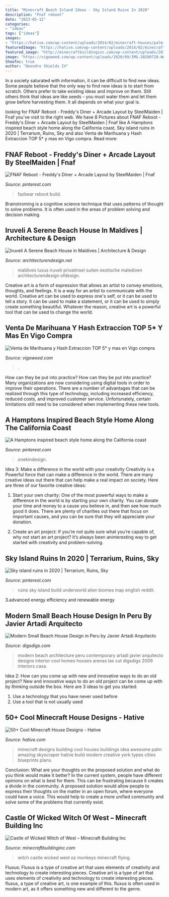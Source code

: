 ```yaml
---
title: "Minecraft Beach Island Ideas - Sky Island Ruins In 2020"
description: "Fnaf reboot"
date: "2023-05-12"
categories:
- "ideas"
tags: ["ideas"]
images:
- "https://hative.com/wp-content/uploads/2014/02/minecraft-houses/palm-building-idea-20.jpg"
featuredImage: "https://hative.com/wp-content/uploads/2014/02/minecraft-houses/palm-building-idea-20.jpg"
featured_image: "http://minecraftbuildinginc.com/wp-content/uploads/2015/04/Castle-of-Wicked-Witch-of-West-02.jpg"
image: "https://vigoweed.com/wp-content/uploads/2020/09/IMG-20200728-WA0040-768x1024.jpg"
ShowToc: true
author: "Deondre Shields IV"
---
```



In a society saturated with information, it can be difficult to find new ideas. Some people believe that the only way to find new ideas is to start from scratch. Others prefer to take existing ideas and improve on them. Still others think that ideas are like seeds - you must water them and let them grow before harvesting them. It all depends on what your goal is.

	

		
looking for FNAF Reboot - Freddy&#039;s Diner + Arcade Layout by SteelMaiden | Fnaf you've visit to the right web. We have 8 Pictures about FNAF Reboot - Freddy&#039;s Diner + Arcade Layout by SteelMaiden | Fnaf like A Hamptons inspired beach style home along the California coast, Sky island ruins in 2020 | Terrarium, Ruins, Sky and also Venta de Marihuana y Hash Extraccion TOP 5* y mas en Vigo compra. Read more:
		
    
## FNAF Reboot - Freddy&#039;s Diner + Arcade Layout By SteelMaiden | Fnaf

<img loading=lazy src="https://i.pinimg.com/736x/11/d4/18/11d4180b86b86602c33b8688e78cfdf4.jpg" onerror="this.onerror=null;this.src='https://tse1.mm.bing.net/th?id=OIP.lHUWCrLDz-mlE5xYcsA7rQHaFD&amp;pid=15.1';" alt="FNAF Reboot - Freddy&#039;s Diner + Arcade Layout by SteelMaiden | Fnaf">

_Source: pinterest.com_

>fazbear reboot build. 

	

Brainstroming is a cognitive science technique that uses patterns of thought to solve problems. It is often used in the areas of problem solving and decision making.

    
## Iruveli A Serene Beach House In Maldives | Architecture &amp; Design

<img loading=lazy src="https://cdn.architecturendesign.net/wp-content/uploads/2014/08/Beach-House-24.jpg" onerror="this.onerror=null;this.src='https://tse1.mm.bing.net/th?id=OIP.Mjo96xjgaY6zXvmK21YVQAHaE9&amp;pid=15.1';" alt="Iruveli A Serene Beach House in Maldives | Architecture &amp; Design">

_Source: architecturendesign.net_

>maldives luxus iruveli privatinsel suiten exotische malediven architecturendesign ofdesign. 

	

Creative art is a form of expression that allows an artist to convey emotions, thoughts, and feelings. It is a way for an artist to communicate with the world. Creative art can be used to express one's self, or it can be used to tell a story. It can be used to make a statement, or it can be used to simply create something beautiful. Whatever the reason, creative art is a powerful tool that can be used to change the world.

    
## Venta De Marihuana Y Hash Extraccion TOP 5* Y Mas En Vigo Compra

<img loading=lazy src="https://vigoweed.com/wp-content/uploads/2020/09/IMG-20200728-WA0040-768x1024.jpg" onerror="this.onerror=null;this.src='https://tse3.mm.bing.net/th?id=OIP.8q9LX4UQxnUPk7Gdj6gLkQHaJ4&amp;pid=15.1';" alt="Venta de Marihuana y Hash Extraccion TOP 5* y mas en Vigo compra">

_Source: vigoweed.com_

>. 

	

How can they be put into practice?
How can they be put into practice? Many organizations are now considering using digital tools in order to improve their operations.  There are a number of advantages that can be realized through this type of technology, including increased efficiency, reduced costs, and improved customer service. Unfortunately, certain limitations still need to be considered when implementing these new tools.

    
## A Hamptons Inspired Beach Style Home Along The California Coast

<img loading=lazy src="https://i.pinimg.com/736x/24/41/14/2441141157372328f2fbacee6e8a7cb9.jpg" onerror="this.onerror=null;this.src='https://tse4.mm.bing.net/th?id=OIP.-nIYuBuG7iXw3ru5K77d-AHaLK&amp;pid=15.1';" alt="A Hamptons inspired beach style home along the California coast">

_Source: pinterest.com_

>onekindesign. 

	

Idea 3: Make a difference in the world with your creativity
Creativity is a Powerful force that can make a difference in the world. There are many creative ideas out there that can help make a real impact on society. Here are three of our favorite creative ideas:
1. Start your own charity: One of the most powerful ways to make a difference in the world is by starting your own charity. You can donate your time and money to a cause you believe in, and then see how much good it does. There are plenty of charities out there that focus on important causes, and you can be sure that they will appreciate your donation.

2. Create an art project: If you’re not quite sure what you’re capable of, why not start an art project? It’s always been aninteresting way to get started with creativity and problem-solving.

    
## Sky Island Ruins In 2020 | Terrarium, Ruins, Sky

<img loading=lazy src="https://i.pinimg.com/736x/d8/1b/e5/d81be53ef8db0ed190e8d1f9bee21ffa.jpg" onerror="this.onerror=null;this.src='https://tse3.mm.bing.net/th?id=OIP.gbi9WXsjO9Dlzdaq26yFiAHaE_&amp;pid=15.1';" alt="Sky island ruins in 2020 | Terrarium, Ruins, Sky">

_Source: pinterest.com_

>ruins sky island build underworld alien biomes map english reddit. 

	

3.advanced energy efficiency and renewable energy

    
## Modern Small Beach House Design In Peru By Javier Artadi Arquitecto

<img loading=lazy src="http://www.digsdigs.com/photos/modern-small-beach-house-design-6.jpg" onerror="this.onerror=null;this.src='https://tse4.mm.bing.net/th?id=OIP.q7GDzPZN_th3c99_z9-0VwHaLX&amp;pid=15.1';" alt="Modern Small Beach House Design in Peru by Javier Artadi Arquitecto">

_Source: digsdigs.com_

>modern beach architecture peru contemporary artadi javier arquitecto designs interior cool homes houses arenas las cut digsdigs 2009 interiors casa. 

	

Idea 2: How can you come up with new and innovative ways to do an old project?
New and innovative ways to do an old project can be come up with by thinking outside the box. Here are 3 ideas to get you started: 
1. Use a technology that you have never used before 
2. Use a tool that is not usually used 

    
## 50+ Cool Minecraft House Designs - Hative

<img loading=lazy src="https://hative.com/wp-content/uploads/2014/02/minecraft-houses/palm-building-idea-20.jpg" onerror="this.onerror=null;this.src='https://tse3.mm.bing.net/th?id=OIP.fGz7EkZUkCNCqWKfi8NMNQHaFj&amp;pid=15.1';" alt="50+ Cool Minecraft House Designs - Hative">

_Source: hative.com_

>minecraft designs building cool houses buildings idea awesome palm amazing skyscraper hative build modern creative york types cities blueprints plans. 

	

Conclusion: What are your thoughts on the proposed solution and what do you think would make it better?
In the current system, people have different opinions on what is best for them. This can be frustrating because it creates a divide in the community. A proposed solution would allow people to express their thoughts on the matter in an open forum, where everyone could have a voice. This would help to create a more unified community and solve some of the problems that currently exist.

    
## Castle Of Wicked Witch Of West – Minecraft Building Inc

<img loading=lazy src="http://minecraftbuildinginc.com/wp-content/uploads/2015/04/Castle-of-Wicked-Witch-of-West-02.jpg" onerror="this.onerror=null;this.src='https://tse1.mm.bing.net/th?id=OIP.n4X8x72rhMHP4B7ajI7--wHaEF&amp;pid=15.1';" alt="Castle of Wicked Witch of West – Minecraft Building Inc">

_Source: minecraftbuildinginc.com_

>witch castle wicked west oz monkeys minecraft flying. 

	

Fluxus: Fluxus is a type of creative art that uses elements of creativity and technology to create interesting pieces.
Creative art is a type of art that uses elements of creativity and technology to create interesting pieces. fluxus, a type of creative art, is one example of this. fluxus is often used in modern art, as it offers something new and different to the genre.

